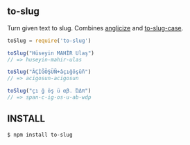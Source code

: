 ## to-slug

Turn given text to slug. Combines [anglicize](http://github.com/azer/anglicize) and [to-slug-case](http://github.com/ianstormtaylor/to-slug-case).

```js
toSlug = require('to-slug')

toSlug("Hüseyin MAHİR Ulaş")
// => huseyin-mahir-ulas

toSlug("ÂÇİĞÖŞÜÑ+âçığöşüñ")
// => acigosun-acigosun

toSlug("çı ğ öş ü αβ. ΏΔπ")
// => span-c-ig-os-u-ab-wdp
```

## INSTALL

```bash
$ npm install to-slug
```
